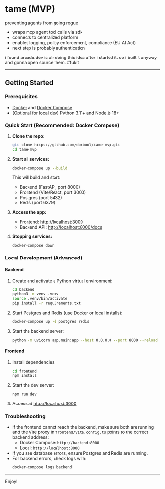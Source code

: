 # tame (MVP)
preventing agents from going rogue

- wraps mcp agent tool calls via sdk
- connects to centralized platform
- enables logging, policy enforcement, compliance (EU AI Act)
- next step is probably authentication

i found arcade.dev is alr doing this idea after i started it. so i built it anyway and gonna open source them. #fukit

---

## Getting Started

### Prerequisites
- [Docker](https://www.docker.com/get-started) and [Docker Compose](https://docs.docker.com/compose/install/)
- (Optional for local dev) [Python 3.11+](https://www.python.org/downloads/) and [Node.js 18+](https://nodejs.org/)

### Quick Start (Recommended: Docker Compose)

1. **Clone the repo:**
   ```bash
   git clone https://github.com/donbool/tame-mvp.git
   cd tame-mvp
   ```
2. **Start all services:**
   ```bash
   docker-compose up --build
   ```
   This will build and start:
   - Backend (FastAPI, port 8000)
   - Frontend (Vite/React, port 3000)
   - Postgres (port 5432)
   - Redis (port 6379)

3. **Access the app:**
   - Frontend: [http://localhost:3000](http://localhost:3000)
   - Backend API: [http://localhost:8000/docs](http://localhost:8000/docs)

4. **Stopping services:**
   ```bash
   docker-compose down
   ```

### Local Development (Advanced)

#### Backend
1. Create and activate a Python virtual environment:
   ```bash
   cd backend
   python3 -m venv .venv
   source .venv/bin/activate
   pip install -r requirements.txt
   ```
2. Start Postgres and Redis (use Docker or local installs):
   ```bash
   docker-compose up -d postgres redis
   ```
3. Start the backend server:
   ```bash
   python -m uvicorn app.main:app --host 0.0.0.0 --port 8000 --reload
   ```

#### Frontend
1. Install dependencies:
   ```bash
   cd frontend
   npm install
   ```
2. Start the dev server:
   ```bash
   npm run dev
   ```
3. Access at [http://localhost:3000](http://localhost:3000)

### Troubleshooting
- If the frontend cannot reach the backend, make sure both are running and the Vite proxy in `frontend/vite.config.ts` points to the correct backend address:
  - Docker Compose: `http://backend:8000`
  - Local: `http://localhost:8000`
- If you see database errors, ensure Postgres and Redis are running.
- For backend errors, check logs with:
  ```bash
  docker-compose logs backend
  ```

---

Enjoy! 
